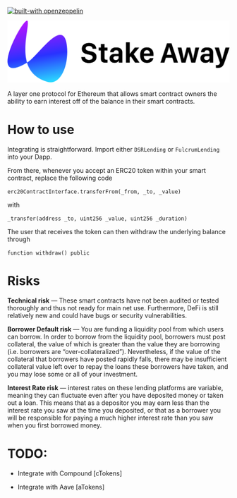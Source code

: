 [![built-with openzeppelin](https://img.shields.io/badge/built%20with-OpenZeppelin-3677FF)](https://docs.openzeppelin.com/)

![Header](assets/LogoTitle.png)


A layer one protocol for Ethereum that allows smart contract owners the ability to earn interest off of the balance in their smart contracts.

# How to use

Integrating is straightforward. Import either `DSRLending` or `FulcrumLending` into your Dapp.

From there, whenever you accept an ERC20 token within your smart contract, replace the following code 

```
erc20ContractInterface.transferFrom(_from, _to, _value)
```

with 

```
_transfer(address _to, uint256 _value, uint256 _duration)
```

The user that receives the token can then withdraw the underlying balance through

```
function withdraw() public
```

# Risks

**Technical risk** — These smart contracts have not been audited or tested thoroughly and thus not ready for main net use. Furthermore, DeFi is still relatively new and could have bugs or security vulnerabilities.


**Borrower Default risk** — You are funding a liquidity pool from which users can borrow. In order to borrow from the liquidity pool, borrowers must post collateral, the value of which is greater than the value they are borrowing (i.e. borrowers are “over-collateralized”). Nevertheless, if the value of the collateral that borrowers have posted rapidly falls, there may be insufficient collateral value left over to repay the loans these borrowers have taken, and you may lose some or all of your investment.


**Interest Rate risk** — interest rates on these lending platforms are variable, meaning they can fluctuate even after you have deposited money or taken out a loan. This means that as a depositor you may earn less than the interest rate you saw at the time you deposited, or that as a borrower you will be responsible for paying a much higher interest rate than you saw when you first borrowed money.

# TODO:

- Integrate with Compound [cTokens]

- Integrate with Aave [aTokens]
